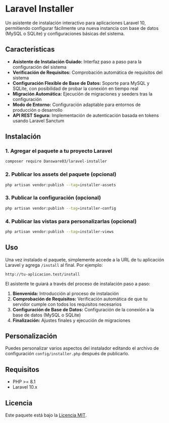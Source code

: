 # Laravel Installer

Un asistente de instalación interactivo para aplicaciones Laravel 10, permitiendo configurar fácilmente una nueva instancia con base de datos (MySQL o SQLite) y configuraciones básicas del sistema.

## Características

- **Asistente de Instalación Guiado:** Interfaz paso a paso para la configuración del sistema
- **Verificación de Requisitos:** Comprobación automática de requisitos del sistema
- **Configuración Flexible de Base de Datos:** Soporte para MySQL y SQLite, con posibilidad de probar la conexión en tiempo real
- **Migración Automática:** Ejecución de migraciones y seeders tras la configuración
- **Modo de Entorno:** Configuración adaptable para entornos de producción o desarrollo
- **API REST Segura:** Implementación de autenticación basada en tokens usando Laravel Sanctum

## Instalación

### 1. Agregar el paquete a tu proyecto Laravel

```bash
composer require Dansware03/laravel-installer
```

### 2. Publicar los assets del paquete (opcional)

```bash
php artisan vendor:publish --tag=installer-assets
```

### 3. Publicar la configuración (opcional)

```bash
php artisan vendor:publish --tag=installer-config
```

### 4. Publicar las vistas para personalizarlas (opcional)

```bash
php artisan vendor:publish --tag=installer-views
```

## Uso

Una vez instalado el paquete, simplemente accede a la URL de tu aplicación Laravel y agrega `/install` al final. Por ejemplo:

```
http://tu-aplicacion.test/install
```

El asistente te guiará a través del proceso de instalación paso a paso:

1. **Bienvenida:** Introducción al proceso de instalación
2. **Comprobación de Requisitos:** Verificación automática de que tu servidor cumple con todos los requisitos necesarios
3. **Configuración de Base de Datos:** Configuración de la conexión a la base de datos (MySQL o SQLite)
4. **Finalización:** Ajustes finales y ejecución de migraciones

## Personalización

Puedes personalizar varios aspectos del instalador editando el archivo de configuración `config/installer.php` después de publicarlo.

## Requisitos

- PHP >= 8.1
- Laravel 10.x

## Licencia

Este paquete está bajo la [Licencia MIT](LICENSE.md).